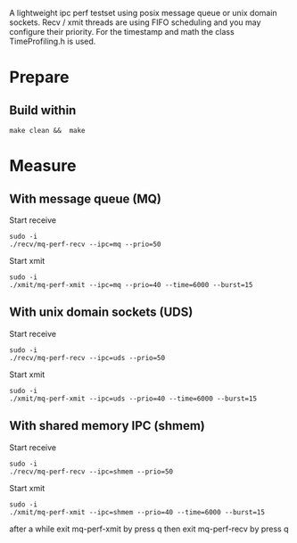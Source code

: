 A lightweight ipc perf testset using posix message queue or unix domain sockets.
Recv / xmit threads are using FIFO scheduling and you may configure their priority. For the timestamp and math the class TimeProfiling.h is used.

# Prepare 
## Build within
```
make clean &&  make
```

# Measure

## With message queue (MQ)
Start receive
```
sudo -i
./recv/mq-perf-recv --ipc=mq --prio=50
```

Start xmit 
```
sudo -i
./xmit/mq-perf-xmit --ipc=mq --prio=40 --time=6000 --burst=15
```

## With unix domain sockets (UDS)
Start receive
```
sudo -i
./recv/mq-perf-recv --ipc=uds --prio=50
```

Start xmit
```
sudo -i
./xmit/mq-perf-xmit --ipc=uds --prio=40 --time=6000 --burst=15
```

## With shared memory IPC (shmem)
Start receive
```
sudo -i
./recv/mq-perf-recv --ipc=shmem --prio=50
```

Start xmit
```
sudo -i
./xmit/mq-perf-xmit --ipc=shmem --prio=40 --time=6000 --burst=15
```

after a while exit mq-perf-xmit by press q
then exit mq-perf-recv  by press q